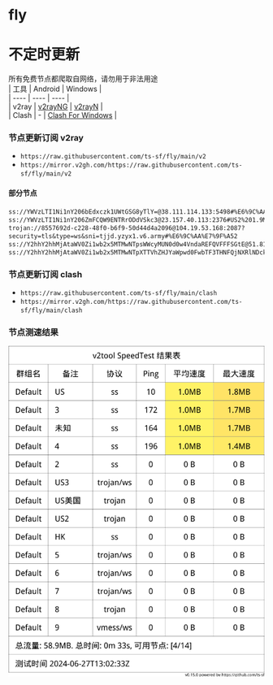 # fly
# 不定时更新
所有免费节点都爬取自网络，请勿用于非法用途  
|  工具  | Android  | Windows  |  
|  ----  | ----   | ----  |  
| v2ray  | [v2rayNG](https://github.com/2dust/v2rayNG/releases) | [v2rayN](https://github.com/2dust/v2rayN/releases) |  
| Clash  | - | [Clash For Windows](https://github.com/2dust/clashN/releases) | 
  
### 节点更新订阅  v2ray
- `https://raw.githubusercontent.com/ts-sf/fly/main/v2`  
- `https://mirror.v2gh.com/https://raw.githubusercontent.com/ts-sf/fly/main/v2`  

#### 部分节点  
``` 
ss://YWVzLTI1Ni1nY206bEdxczk1UWtGSG8yTlY=@38.111.114.133:5498#%E6%9C%AA%E7%9F%A5%201.7MB%2Fs
ss://YWVzLTI1Ni1nY206ZmFCQW9ENTRrODdVSkc3@23.157.40.113:2376#US2%201.9MB%2Fs
trojan://8557692d-c228-48f0-b6f9-50d44d4a2096@104.19.53.168:2087?security=tls&type=ws&sni=tjjd.yzyx1.v6.army#%E6%9C%AA%E7%9F%A52
ss://Y2hhY2hhMjAtaWV0Zi1wb2x5MTMwNTpsWWcyMUN0d0w4VndaREFQVFFFSGtE@51.81.14.31:11119#US3
ss://Y2hhY2hhMjAtaWV0Zi1wb2x5MTMwNTpXTTVhZHJYaWpwd0FwbTF3THNFQjNXRlNDckc5YVE2UUFKalZjMmJ0ajczRnZCbnc=@89.107.10.65:51348#%E6%9C%AA%E7%9F%A53%2012.2MB%2Fs
```
### 节点更新订阅  clash
- `https://raw.githubusercontent.com/ts-sf/fly/main/clash`  
- `https://mirror.v2gh.com/https://raw.githubusercontent.com/ts-sf/fly/main/clash`  

### 节点测速结果
![image](traffic.png)
